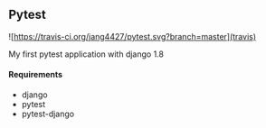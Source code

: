 Pytest
--
![https://travis-ci.org/jang4427/pytest.svg?branch=master](travis)

My first pytest application with django 1.8

#### Requirements

* django
* pytest
* pytest-django

